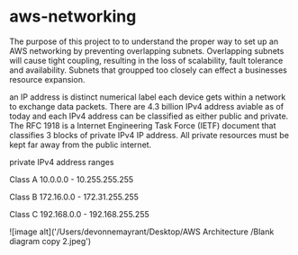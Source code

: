 # aws-networking

The purpose of this project to to understand the proper way to set up an AWS networking by preventing overlapping subnets. 
Overlapping subnets will cause tight coupling, resulting in the loss of scalability, fault tolerance and availability. Subnets that groupped too closely can effect a businesses resource expansion. 

an IP address is distinct numerical label each device gets within a network to exchange data packets. There are 4.3 billion IPv4 address aviable as of today and each IPv4 address can be classified as either public and private. The RFC 1918 is a Internet Engineering Task Force (IETF) document that classifies 3 blocks of private IPv4 IP address. All private resources must be kept far away from the public internet. 

private IPv4 address ranges 

Class A 10.0.0.0 - 10.255.255.255

Class B 172.16.0.0 - 172.31.255.255

Class C 192.168.0.0 - 192.168.255.255


![image alt]('/Users/devonnemayrant/Desktop/AWS Architecture /Blank diagram copy 2.jpeg')
